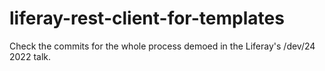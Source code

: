 # liferay-rest-client-for-templates
Check the commits for the whole process demoed in the Liferay's /dev/24 2022 talk.

